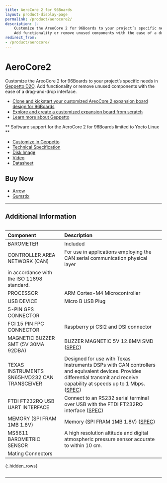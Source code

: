 ```yaml
---
title: AeroCore 2 for 96Boards
layout: product-display-page
permalink: /product/aerocore2/
description: |-
    Customize the AreoCore 2 for 96Boards to your project’s specific needs in Geppetto D2O.
    Add functionality or remove unused components with the ease of a drag-and-drop interface.
redirect_from:
- /product/aerocore/
---
```

# AeroCore2

Customize the AreoCore 2 for 96Boards to your project’s specific needs in [Geppetto D2O](https://www.gumstix.com/geppetto). Add functionality or remove unused components with the ease of a drag-and-drop interface.

- [Clone and kickstart your customized AreoCore 2 expansion board design for 96Boards](https://geppetto.gumstix.com/#!/design/1130/)
- [Explore and create a customized expansion board from scratch](https://geppetto.gumstix.com/)
- [Learn more about Geppetto](https://www.gumstix.com/geppetto)

** Software support for the AeroCore 2 for 96Boards limited to Yocto Linux **

- [Customize in Geppetto](https://geppetto.gumstix.com/#!/design/1130/)
- [Technical Specification](https://d3iwea566ns1n1.cloudfront.net/us-west-2/datasheets/geppetto/855bc28811a023824742294171238a8175770196.pdf)
- [Disk Image](https://gumstix-misc.s3.amazonaws.com/uploads/db410c.img.xz)
- [Video](https://youtu.be/LIH0tpi9KwE)
- [Datasheet](https://s3-us-west-2.amazonaws.com/media.gumstix.com/datasheets/PKG900000000351.pdf)


## Buy Now

- [Arrow](http://link.linaro.org/aerocore2-buy-arrow)
- [Gumstix](http://link.linaro.org/aerocore2-buy)

***

## Additional Information
<div style="overflow-x:scroll;" markdown="1">


|   Component                                       |   Description                                                                                    |
|:--------------------------------------------------|:-------------------------------------------------------------------------------------------------|
|  BAROMETER                                        | Included                                                                                         |
|  CONTROLLER AREA NETWORK (CAN)                    | For use in applications employing the CAN serial communication physical layer
in accordance with the ISO 11898 standard.  |
|  PROCESSOR                                        | ARM Cortex-M4 Microcontroller                                                                    |
|  USB DEVICE                                       | Micro B USB Plug                                                                                 |
|  5-PIN GPS CONNECTOR                              |                                                                                                  |
|  FCI 15 PIN FPC CONNECTOR                         | Raspberry pi CSI2 and DSI connector                                                              |
|  MAGNETIC BUZZER SMT (5V 30MA 92DBA)              | BUZZER MAGNETIC 5V 12.8MM SMD ([SPEC](http://www.cui.com/product/resource/ct-1205cl-smt.pdf))    |        
|  TEXAS INSTRUMENTS SN65HVD232 CAN TRANSCEIVER     | Designed for use with Texas Instruments DSPs with CAN controllers and equivalent devices. Provides differential transmit and receive capability at speeds up to 1 Mbps. ([SPEC](http://www.ti.com/product/sn65hvd232))                                |
|  FTDI FT232RQ USB UART INTERFACE                  | Connect to an RS232 serial terminal over USB with the FTDI FT232RQ interface ([SPEC](http://www.ftdichip.com/Support/Documents/DataSheets/ICs/DS_FT232R.pdf))                                                                                  |
|  MEMORY (SPI FRAM 1MB 1.8V)                       | Memory (SPI FRAM 1MB 1.8V) ([SPEC](http://media.digikey.com/pdf/Data%20Sheets/Fujitsu%20Microelectronics%20America/MB85RS1MT.pdf))                                                                                               |
|  MS5611 BAROMETRIC SENSOR                         | A high resolution altitude and digital atmospheric pressure sensor accurate to within 10 cm.     |
|  Mating Connectors                                |                                                                                                  |
{:.hidden_rows}

</div>

***
